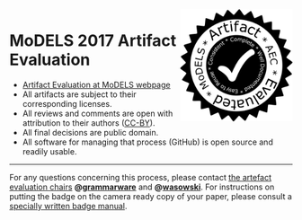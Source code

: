 <img align="right" width="200" src="models-aec-badge.png">

# MoDELS 2017 Artifact Evaluation

- [Artifact Evaluation at MoDELS webpage](https://models17ae.itu.dk)
- All artifacts are subject to their corresponding licenses.
- All reviews and comments are open with attribution to their authors ([CC-BY](https://creativecommons.org/licenses/by/4.0/)).
- All final decisions are public domain.
- All software for managing that process (GitHub) is open source and readily usable. 

______
For any questions concerning this process, please contact [the artefact evaluation chairs](mailto:models-artifacts@cs.utexas.edu) **@[grammarware](https://github.com/grammarware)** and **@[wasowski](https://github.com/wasowski)**. For instructions on putting the badge on the camera ready copy of your paper, please consult a [specially written badge manual](Badge.md).
